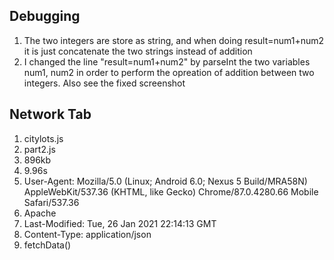 ## Debugging ##
1. The two integers are store as string, and when doing result=num1+num2 it is just concatenate the two strings instead of addition
2. I changed the line "result=num1+num2" by parseInt the two variables num1, num2 in order to perform the opreation of addition between two integers. Also see the fixed screenshot

## Network Tab ##
1. citylots.js
2. part2.js
3. 896kb
4. 9.96s
5. User-Agent: Mozilla/5.0 (Linux; Android 6.0; Nexus 5 Build/MRA58N) AppleWebKit/537.36 (KHTML, like Gecko) Chrome/87.0.4280.66 Mobile Safari/537.36
6. Apache
7. Last-Modified: Tue, 26 Jan 2021 22:14:13 GMT
8. Content-Type: application/json
9. fetchData()
